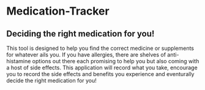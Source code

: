 # Medication-Tracker

## Deciding the right medication for you!
This tool is designed to help you find the correct medicine or supplements for whatever ails you. If you have allergies, there are shelves of anti-histamine options out there each promising to help you but also coming with a host of side effects. This application will record what you take, encourage you to record the side effects and benefits you experience and eventurally decide the right medication for you!
